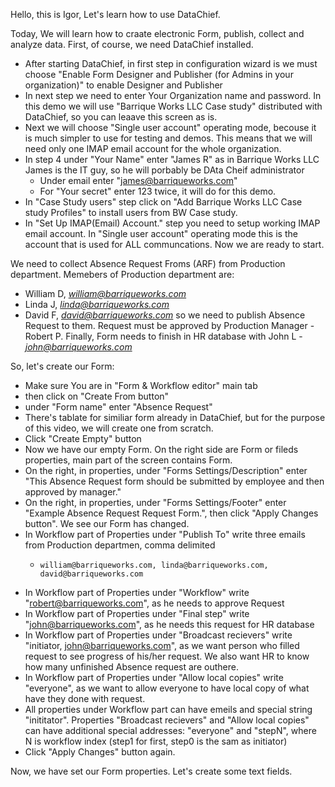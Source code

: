 Hello, this is Igor,
Let's learn how to use DataChief.

Today, We will learn how to craate electronic Form, publish, collect and analyze data.
First, of course, we need DataChief installed.

-   After starting DataChief, in first step in configuration wizard is we must choose "Enable Form Designer and Publisher (for Admins in your organization)" to enable Designer and Publisher
-   In next step we need to enter Your Organization name and password. In this demo we will use "Barrique Works LLC Case study" distributed with DataChief, so you can leaave this screen as is.
-   Next we will choose "Single user account" operating mode, becouse it is much simpler to use for testing and demos. This means that we will need only one IMAP email account for the whole organization.
-   In step 4 under "Your Name" enter "James R" as in Barrique Works LLC James is the IT guy, so he will porbably be DAta Cheif administrator
    -   Under email enter "james@barriqueworks.com"
    -   For "Your secret" enter 123 twice, it will do for this demo.
-   In "Case Study users" step click on "Add Barrique Works LLC Case study Profiles" to install users from BW Case study.
-   In "Set Up IMAP(Email) Account." step you need to setup working IMAP email account. In  "Single user account" operating mode this is the account that is used for ALL communcations.
Now we are ready to start.

We need to collect Absence Request Froms (ARF) from Production department. Memebers of Production department are:
-   William D, [*william@barriqueworks.com*](mailto:william@barriqueworks.com)
-   Linda J, [*linda@barriqueworks.com*](mailto:linda@barriqueworks.com)
-   David F, [*david@barriqueworks.com*](mailto:david@barriqueworks.com)
so we need to publish Absence Request to them.
Request must be approved by Production Manager - Robert P.
Finally, Form needs to finish in HR database with John L - [*john@barriqueworks.com*](mailto:john@barriqueworks.com)

So, let's create our Form:
-   Make sure You are in "Form & Workflow editor" main tab
-   then click on "Create From button"
-   under "Form name" enter "Absence Request"
-   There's tablate for similiar form already in DataChief, but for the purpose of this video, we will create one from scratch.
-   Click "Create Empty" button
-   Now we have our empty Form. On the right side are Form or fileds properties, main part of the screen contains Form.
-   On the right, in properties, under "Forms Settings/Description" enter "This Absence Request form should be submitted by employee and then approved by manager."
-   On the right, in properties, under "Forms Settings/Footer" enter "Example Absence Request Request Form.", then click "Apply Changes button". We see our Form has changed.
-   In Workflow part of Properties under "Publish To" write three emails from Production departmen, comma delimited
    -     william@barriqueworks.com, linda@barriqueworks.com, david@barriqueworks.com
-   In Workflow part of Properties under "Workflow" write "robert@barriqueworks.com", as he needs to approve Request
-   In Workflow part of Properties under "Final step" write "john@barriqueworks.com", as he needs this request for HR database
-   In Workflow part of Properties under "Broadcast recievers" write "initiator, john@barriqueworks.com", as we want person who filled request to see progress of his/her request. We also want HR to know how many unfinished Absence request are outhere.
-   In Workflow part of Properties under "Allow local copies" write "everyone", as we want to allow everyone to have local copy of what have they done with request.
-   All properties under Workflow part can have emeils and special string "inititator". Properties "Broadcast recievers" and "Allow local copies" can have additional special addresses: "everyone" and "stepN", where N is workflow index (step1 for first, step0 is the sam as initiator)
-   Click "Apply Changes" button again. 

Now, we have set our Form properties. Let's create some text fields.

